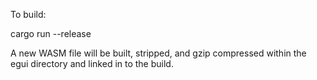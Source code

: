 To build:

cargo run --release

A new WASM file will be built, stripped, and gzip compressed within the egui directory and linked in to the build.
